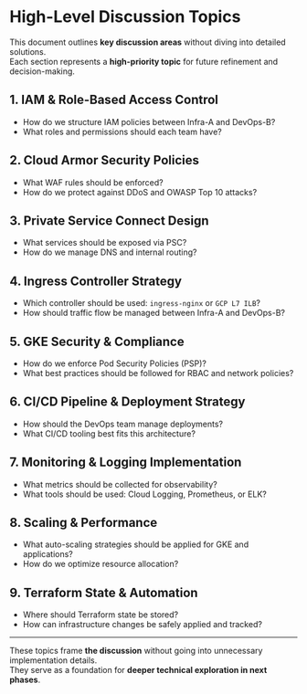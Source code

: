 # High-Level Discussion Topics

This document outlines **key discussion areas** without diving into detailed solutions.  
Each section represents a **high-priority topic** for future refinement and decision-making.

## 1. **IAM & Role-Based Access Control**
- How do we structure IAM policies between Infra-A and DevOps-B?
- What roles and permissions should each team have?

## 2. **Cloud Armor Security Policies**
- What WAF rules should be enforced?
- How do we protect against DDoS and OWASP Top 10 attacks?

## 3. **Private Service Connect Design**
- What services should be exposed via PSC?
- How do we manage DNS and internal routing?

## 4. **Ingress Controller Strategy**
- Which controller should be used: `ingress-nginx` or `GCP L7 ILB`?
- How should traffic flow be managed between Infra-A and DevOps-B?

## 5. **GKE Security & Compliance**
- How do we enforce Pod Security Policies (PSP)?
- What best practices should be followed for RBAC and network policies?

## 6. **CI/CD Pipeline & Deployment Strategy**
- How should the DevOps team manage deployments?
- What CI/CD tooling best fits this architecture?

## 7. **Monitoring & Logging Implementation**
- What metrics should be collected for observability?
- What tools should be used: Cloud Logging, Prometheus, or ELK?

## 8. **Scaling & Performance**
- What auto-scaling strategies should be applied for GKE and applications?
- How do we optimize resource allocation?

## 9. **Terraform State & Automation**
- Where should Terraform state be stored?
- How can infrastructure changes be safely applied and tracked?

---

These topics frame **the discussion** without going into unnecessary implementation details.  
They serve as a foundation for **deeper technical exploration in next phases**.
